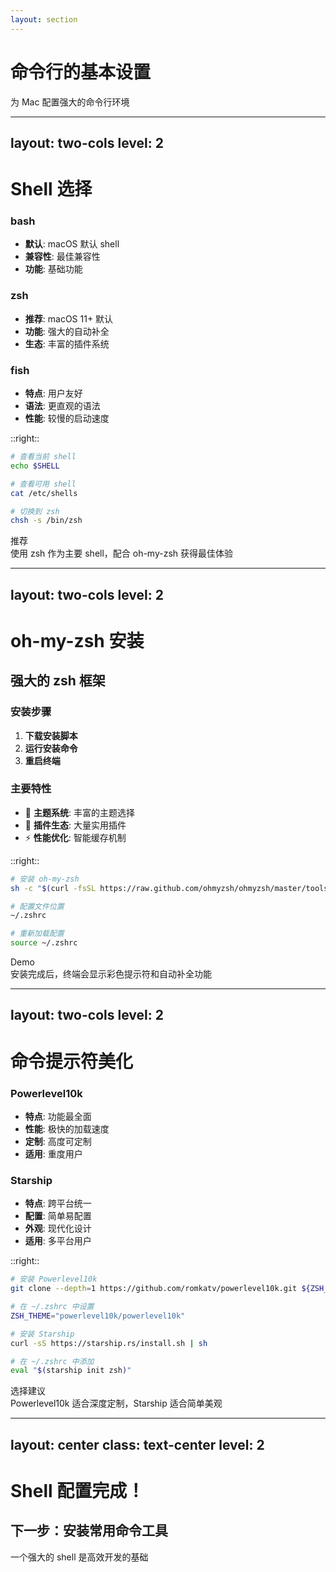 ```yaml
---
layout: section
---
```


# 命令行的基本设置

为 Mac 配置强大的命令行环境

---
layout: two-cols
level: 2
---

# Shell 选择


<div class="space-y-2">

### bash
- **默认**: macOS 默认 shell
- **兼容性**: 最佳兼容性
- **功能**: 基础功能

### zsh
- **推荐**: macOS 11+ 默认
- **功能**: 强大的自动补全
- **生态**: 丰富的插件系统

### fish
- **特点**: 用户友好
- **语法**: 更直观的语法
- **性能**: 较慢的启动速度

</div>

::right::

```bash
# 查看当前 shell
echo $SHELL

# 查看可用 shell
cat /etc/shells

# 切换到 zsh
chsh -s /bin/zsh
```

<div class="mt-8 p-4 bg-blue-50 rounded-lg">
  <div class="text-sm font-semibold text-blue-800">推荐</div>
  <div class="text-sm text-blue-700">使用 zsh 作为主要 shell，配合 oh-my-zsh 获得最佳体验</div>
</div>

---
layout: two-cols
level: 2
---

# oh-my-zsh 安装

## 强大的 zsh 框架

<div class="space-y-4">

### 安装步骤
1. **下载安装脚本**
2. **运行安装命令**
3. **重启终端**

### 主要特性
- 🎨 **主题系统**: 丰富的主题选择
- 🔌 **插件生态**: 大量实用插件
- ⚡ **性能优化**: 智能缓存机制

</div>

::right::

```bash
# 安装 oh-my-zsh
sh -c "$(curl -fsSL https://raw.github.com/ohmyzsh/ohmyzsh/master/tools/install.sh)"

# 配置文件位置
~/.zshrc

# 重新加载配置
source ~/.zshrc
```

<div class="mt-6 p-4 bg-green-50 rounded-lg">
  <div class="text-sm font-semibold text-green-800">Demo</div>
  <div class="text-sm text-green-700">安装完成后，终端会显示彩色提示符和自动补全功能</div>
</div>

---
layout: two-cols
level: 2
---

# 命令提示符美化

<div class="space-y-4">

### Powerlevel10k
- **特点**: 功能最全面
- **性能**: 极快的加载速度
- **定制**: 高度可定制
- **适用**: 重度用户

### Starship
- **特点**: 跨平台统一
- **配置**: 简单易配置
- **外观**: 现代化设计
- **适用**: 多平台用户

</div>

::right::

```bash
# 安装 Powerlevel10k
git clone --depth=1 https://github.com/romkatv/powerlevel10k.git ${ZSH_CUSTOM:-$HOME/.oh-my-zsh/custom}/themes/powerlevel10k

# 在 ~/.zshrc 中设置
ZSH_THEME="powerlevel10k/powerlevel10k"

# 安装 Starship
curl -sS https://starship.rs/install.sh | sh

# 在 ~/.zshrc 中添加
eval "$(starship init zsh)"
```

<div class="mt-6 p-4 bg-yellow-50 rounded-lg">
  <div class="text-sm font-semibold text-yellow-800">选择建议</div>
  <div class="text-sm text-yellow-700">Powerlevel10k 适合深度定制，Starship 适合简单美观</div>
</div>

---
layout: center
class: text-center
level: 2
---

# Shell 配置完成！

## 下一步：安装常用命令工具

<div class="mt-8">
  <span class="text-lg opacity-70">一个强大的 shell 是高效开发的基础</span>
</div>
